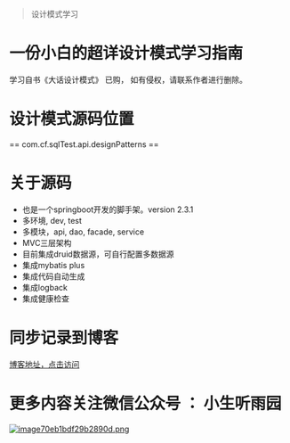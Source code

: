 
> 设计模式学习

# 一份小白的超详设计模式学习指南
学习自书《大话设计模式》 已购，
如有侵权，请联系作者进行删除。

# 设计模式源码位置
== com.cf.sqlTest.api.designPatterns ==

# 关于源码
- 也是一个springboot开发的脚手架。version 2.3.1
- 多环境, dev, test
- 多模块，api, dao, facade, service
- MVC三层架构
- 目前集成druid数据源，可自行配置多数据源
- 集成mybatis plus
- 集成代码自动生成
- 集成logback
- 集成健康检查


# 同步记录到博客
[博客地址，点击访问](https://blog.devilwst.top)

# 更多内容关注微信公众号 ： 小生听雨园
[![image70eb1bdf29b2890d.png](https://s1.imagehub.cc/images/2023/10/17/image70eb1bdf29b2890d.png)](https://www.imagehub.cc/image/1ClgQh)
